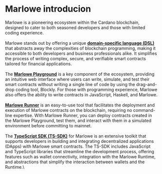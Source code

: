 # Marlowe introducion

Marlowe is a pioneering ecosystem within the Cardano blockchain, designed to cater to both seasoned developers and those with limited coding experience.\
\
Marlowe stands out by offering a unique [**domain-specific language (DSL)**](https://docs.marlowe.iohk.io/docs/platform-and-architecture/dsl) that abstracts away the complexities of blockchain programming, making it accessible to both developers and business professionals alike. It simplifies the process of writing complex, secure, and verifiable smart contracts tailored for financial applications.\
\
The [**Marlowe Playground**](markdown.md) is a key component of the ecosystem, providing an intuitive web interface where users can write, simulate, and test their smart contracts without writing a single line of code by using the drag-and-drop coding tool, Blockly. For those with programming experience, Marlowe also offers the ability to write contracts in JavaScript, Haskell, and Marlowe.\
\
[**Marlowe Runner**](https://docs.marlowe.iohk.io/docs/getting-started/runner) is an easy-to-use tool that facilitates the deployment and execution of Marlowe contracts on the blockchain, requiring no command-line expertise. With Marlowe Runner, you can deploy contracts created in the Marlowe Playground, test them, and interact with them in a simulated environment before committing to mainnet.\
\
The [**TypeScript SDK (TS-SDK)**](https://docs.marlowe.iohk.io/docs/developer-tools/ts-sdk/ts-sdk-intro) for Marlowe is an extensive toolkit that supports developers in building and integrating decentralized applications (DApps) with Marlowe smart contracts. The TS-SDK includes JavaScript and TypeScript libraries that streamline the development process, offering features such as wallet connectivity, integration with the Marlowe Runtime, and abstractions that simplify the interaction between wallets and the Runtime.\
